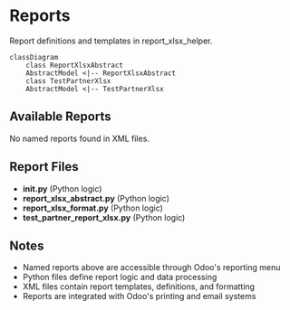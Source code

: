 # Reports

Report definitions and templates in report_xlsx_helper.

```mermaid
classDiagram
    class ReportXlsxAbstract
    AbstractModel <|-- ReportXlsxAbstract
    class TestPartnerXlsx
    AbstractModel <|-- TestPartnerXlsx
```

## Available Reports

No named reports found in XML files.


## Report Files

- **__init__.py** (Python logic)
- **report_xlsx_abstract.py** (Python logic)
- **report_xlsx_format.py** (Python logic)
- **test_partner_report_xlsx.py** (Python logic)

## Notes
- Named reports above are accessible through Odoo's reporting menu
- Python files define report logic and data processing
- XML files contain report templates, definitions, and formatting
- Reports are integrated with Odoo's printing and email systems
